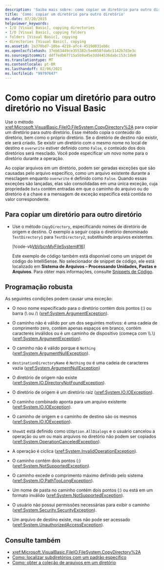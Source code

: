 ```yaml
---
description: 'Saiba mais sobre: como copiar um diretório para outro diretório em Visual Basic'
title: 'Como: copiar um diretório para outro diretório'
ms.date: 07/20/2015
helpviewer_keywords:
- I/O [Visual Basic], copying directories
- I/O [Visual Basic], copying folders
- folders [Visual Basic], copying
- directories [Visual Basic], copying
ms.assetid: 2a370bd7-10ba-4219-afc4-4519d031eb6c
ms.openlocfilehash: 37eb63449ce355382c5ed058fda6c1142b7d3e3c
ms.sourcegitcommit: ddf7edb67715a5b9a45e3dd44536dabc153c1de0
ms.translationtype: MT
ms.contentlocale: pt-BR
ms.lasthandoff: 02/06/2021
ms.locfileid: "99797647"
---
```

# <a name="how-to-copy-a-directory-to-another-directory-in-visual-basic"></a>Como copiar um diretório para outro diretório no Visual Basic

Use o método <xref:Microsoft.VisualBasic.FileIO.FileSystem.CopyDirectory%2A> para copiar um diretório para outro diretório. Esse método copia o conteúdo do diretório, bem como o próprio diretório. Se o diretório de destino não existir, ele será criado. Se existir um diretório com o mesmo nome no local de destino e `overwrite` estiver definido como `False`, o conteúdo dos dois diretórios será mesclado. Você pode especificar um novo nome para o diretório durante a operação.

Ao copiar arquivos em um diretório, podem ser geradas exceções que são causadas pelo arquivo específico, como um arquivo existente durante a mesclagem enquanto `overwrite` é definido como `False`. Quando essas exceções são lançadas, elas são consolidadas em uma única exceção, cuja propriedade `Data` contém entradas em que o caminho do arquivo ou do diretório é a chave e a mensagem de exceção específica está contida no valor correspondente.

## <a name="to-copy-a-directory-to-another-directory"></a>Para copiar um diretório para outro diretório

- Use o método `CopyDirectory`, especificando nomes de diretório de origem e destino. O exemplo a seguir copia o diretório denominado `TestDirectory1` para `TestDirectory2`, substituindo arquivos existentes.

    [!code-vb[VbVbcnMyFileSystem#16](~/samples/snippets/visualbasic/VS_Snippets_VBCSharp/VbVbcnMyFileSystem/VB/Class1.vb#16)]

    Este exemplo de código também está disponível como um snippet de código do IntelliSense. No selecionador de snippet de código, ele está localizado em **Sistema de Arquivos – Processando Unidades, Pastas e Arquivos**. Para obter mais informações, consulte [Snippets de Código](/visualstudio/ide/code-snippets).

## <a name="robust-programming"></a>Programação robusta

As seguintes condições podem causar uma exceção:

- O novo nome especificado para o diretório contém dois pontos (:) ou barra (\ ou /) (<xref:System.ArgumentException>).

- O caminho não é válido por um dos seguintes motivos: é uma cadeia de comprimento zero, contém apenas espaços em branco, contém caracteres inválidos ou é um caminho de dispositivo (começa com \\\\.\\) (<xref:System.ArgumentException>).

- O caminho não é válido porque é `Nothing` (<xref:System.ArgumentNullException>).

- `destinationDirectoryName` é `Nothing` ou é uma cadeia de caracteres vazia (<xref:System.ArgumentNullException>)

- O diretório de origem não existe (<xref:System.IO.DirectoryNotFoundException>).

- O diretório de origem é um diretório raiz (<xref:System.IO.IOException>).

- O caminho combinado aponta para um arquivo existente (<xref:System.IO.IOException>).

- O caminho de origem e o caminho de destino são os mesmos (<xref:System.IO.IOException>).

- `ShowUI` está definido como `UIOption.AllDialogs` e o usuário cancelou a operação ou um ou mais arquivos no diretório não podem ser copiados (<xref:System.OperationCanceledException>).

- A operação é cíclica (<xref:System.InvalidOperationException>).

- O caminho contém dois pontos (:) (<xref:System.NotSupportedException>).

- O caminho excede o comprimento máximo definido pelo sistema (<xref:System.IO.PathTooLongException>).

- Um nome de pasta no caminho contém dois pontos (:) ou está em um formato inválido (<xref:System.NotSupportedException>).

- O usuário não possui permissões necessárias para exibir o caminho (<xref:System.Security.SecurityException>).

- Um arquivo de destino existe, mas não pode ser acessado (<xref:System.UnauthorizedAccessException>).

## <a name="see-also"></a>Consulte também

- <xref:Microsoft.VisualBasic.FileIO.FileSystem.CopyDirectory%2A>
- [Como: localizar subdiretórios com um padrão específico](how-to-find-subdirectories-with-a-specific-pattern.md)
- [Como: obter a coleção de arquivos em um diretório](how-to-get-the-collection-of-files-in-a-directory.md)
